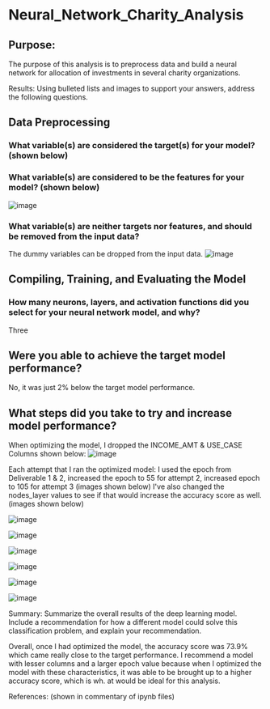 # Neural_Network_Charity_Analysis


## Purpose: 
The purpose of this analysis is to preprocess data and build a neural network for allocation of investments in several charity organizations. 

Results: Using bulleted lists and images to support your answers, address the following questions.

## Data Preprocessing
### What variable(s) are considered the target(s) for your model? (shown below)
### What variable(s) are considered to be the features for your model? (shown below) 
![image](https://user-images.githubusercontent.com/116187123/230995721-f180f90e-4a19-48d2-8407-19aeb810bac1.png)

### What variable(s) are neither targets nor features, and should be removed from the input data?
The dummy variables can be dropped from the input data. 
![image](https://user-images.githubusercontent.com/116187123/230996073-7462b4de-a4f6-4b11-8085-cd8b53707d2b.png)

## Compiling, Training, and Evaluating the Model
### How many neurons, layers, and activation functions did you select for your neural network model, and why? 
Three 
## Were you able to achieve the target model performance? 
No, it was just 2% below the target model performance. 

## What steps did you take to try and increase model performance?
When optimizing the model, I dropped the INCOME_AMT & USE_CASE Columns shown below: 
![image](https://user-images.githubusercontent.com/116187123/230989346-87297123-785a-4190-a497-ba4fc05f3a21.png)

Each attempt that I ran the optimized model: 
I used the epoch from Deliverable 1 & 2, increased the epoch to 55 for attempt 2, increased epoch to 105 for attempt 3 (images shown below) 
I've also changed the nodes_layer values to see if that would increase the accuracy score as well. (images shown below) 

![image](https://user-images.githubusercontent.com/116187123/230989906-751011b2-7d38-4d88-a713-429a1f53795e.png)

![image](https://user-images.githubusercontent.com/116187123/230990077-7a4838d5-36d9-44cc-bfce-3ea81b5f5ac6.png)


![image](https://user-images.githubusercontent.com/116187123/230990166-997866a7-685c-4c92-be5b-5ca7d503f555.png)

![image](https://user-images.githubusercontent.com/116187123/230990219-7cc2b0ec-9fbb-4226-b56c-5ce858bbcce1.png)


![image](https://user-images.githubusercontent.com/116187123/230990333-aab1a863-cd5f-45fe-845e-576f00529574.png)

![image](https://user-images.githubusercontent.com/116187123/230990396-02c32303-bec3-416f-8278-18d03bd759b0.png)

Summary: Summarize the overall results of the deep learning model. Include a recommendation for how a different model could solve this classification problem, and explain your recommendation.


Overall, once I had optimized the model, the accuracy score was 73.9% which came really close to the target performance. I recommend a model with lesser columns and 
a larger epoch value because when I optimized the model with these characteristics, it was able to be brought up to a higher accuracy score, which is wh. at would be 
ideal for this analysis.

References: (shown in commentary of ipynb files)
